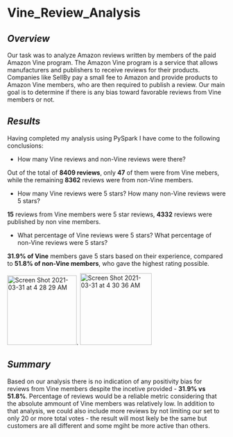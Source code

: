 # Vine_Review_Analysis
## ***Overview***
Our task was to analyze Amazon reviews written by members of the paid Amazon Vine program. The Amazon Vine program is a service that allows manufacturers and publishers to receive reviews for their products. Companies like SellBy pay a small fee to Amazon and provide products to Amazon Vine members, who are then required to publish a review. Our main goal is to determine if there is any bias toward favorable reviews from Vine members or not.
## ***Results*** 
Having completed my analysis using PySpark I have come to the following conclusions:

- How many Vine reviews and non-Vine reviews were there?

Out of the total of **8409 reviews**, only **47** of them were from Vine mebers, while the remaining **8362** reviews were from non-Vine members. 

- How many Vine reviews were 5 stars? How many non-Vine reviews were 5 stars?

**15** reviews from Vine members were 5 star reviews, **4332** reviews were published by non vine members.  

- What percentage of Vine reviews were 5 stars? What percentage of non-Vine reviews were 5 stars?

**31.9% of Vine** members gave 5 stars based on their experience, compared to **51.8% of non-Vine members**, who gave the highest rating possible.

<img width="160" alt="Screen Shot 2021-03-31 at 4 28 29 AM" src="https://user-images.githubusercontent.com/73204192/113114799-b70dd580-91d9-11eb-95a4-66d8bd2fb2e1.png">.                                                 <img width="165" alt="Screen Shot 2021-03-31 at 4 30 36 AM" src="https://user-images.githubusercontent.com/73204192/113114970-ecb2be80-91d9-11eb-9ef6-9277d2400acc.png">



## ***Summary***
Based on our analysis there is no indication of any positivity bias for reviews from Vine members despite the incetive provided - **31.9% vs 51.8%**.  Percentage of reviews would be a reliable metric considering that the absolute ammount of Vine members was relatively low. In addition to that analysis, we could also include more reviews by not limiting our set to only 20 or more total votes - the result will most lkely be the same but customers are all different and some mgiht be more active than others.  
